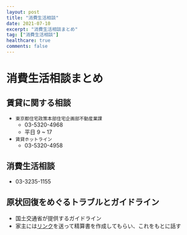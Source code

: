 ```yaml
---
layout: post
title: "消費生活相談"
date: 2021-07-10
excerpt: "消費生活相談まとめ"
tag: ["消費生活相談"]
healthcare: true
comments: false
---
```


# 消費生活相談まとめ

## 賃貸に関する相談
 - `東京都住宅政策本部住宅企画部不動産業課`
   - 03-5320-4968
   - 平日 9 ~ 17
 - `賃貸ホットライン`
   - 03-5320-4958

## 消費生活相談
 - 03-3235-1155

## 原状回復をめぐるトラブルとガイドライン
 - 国土交通省が提供するガイドライン
 - 家主には[リンク](https://www.mlit.go.jp/jutakukentiku/house/jutakukentiku_house_tk3_000021.html)を送って精算書を作成してもらい、これをもとに話す

